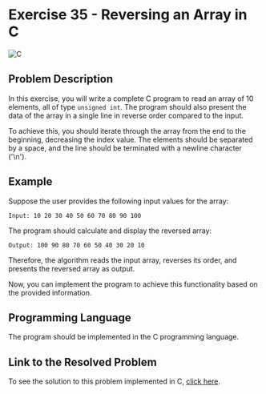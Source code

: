 # Exercise 35 - Reversing an Array in C

![C](https://img.shields.io/badge/C-DA1F26?style=for-the-badge&logo=c&logoColor=white)

## Problem Description

In this exercise, you will write a complete C program to read an array of 10 elements, all of type `unsigned int`. The program should also present the data of the array in a single line in reverse order compared to the input.

To achieve this, you should iterate through the array from the end to the beginning, decreasing the index value. The elements should be separated by a space, and the line should be terminated with a newline character ('\n').

## Example

Suppose the user provides the following input values for the array:

```
Input: 10 20 30 40 50 60 70 80 90 100
```

The program should calculate and display the reversed array:

```
Output: 100 90 80 70 60 50 40 30 20 10
```

Therefore, the algorithm reads the input array, reverses its order, and presents the reversed array as output.

Now, you can implement the program to achieve this functionality based on the provided information.

## Programming Language

The program should be implemented in the C programming language.

## Link to the Resolved Problem

To see the solution to this problem implemented in C, [click here](/2020_2/CAP/Cycle10/Exercises/E35/E35.c).
